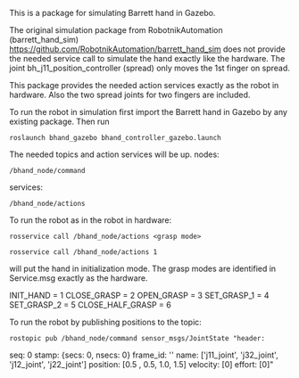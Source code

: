 This is a package for simulating Barrett hand in Gazebo.

The original simulation package from RobotnikAutomation (barrett_hand_sim) https://github.com/RobotnikAutomation/barrett_hand_sim  does not provide the needed service call to simulate the hand exactly like the hardware. The joint bh_j11_position_controller (spread) only moves the 1st finger on spread.

This package provides the needed action services exactly as the robot in hardware. Also the two spread joints for two fingers are included.

To run the robot in simulation first import the Barrett hand in Gazebo by any existing package. Then run

	roslaunch bhand_gazebo bhand_controller_gazebo.launch

The needed topics and action services will be up. 
nodes:

	/bhand_node/command

services:
	
	/bhand_node/actions

To run the robot as in the robot in hardware:

	rosservice call /bhand_node/actions <grasp mode>
	
	rosservice call /bhand_node/actions 1

will put the hand in initialization mode. The grasp modes are identified in Service.msg exactly as the hardware.

INIT_HAND = 1
CLOSE_GRASP = 2
OPEN_GRASP = 3
SET_GRASP_1 = 4
SET_GRASP_2 = 5
CLOSE_HALF_GRASP = 6

To run the robot by publishing positions to the topic:

	rostopic pub /bhand_node/command sensor_msgs/JointState "header:
  seq: 0
  stamp: {secs: 0, nsecs: 0}
  frame_id: ''
name: ['j11_joint', 'j32_joint', 'j12_joint', 'j22_joint']
position: [0.5 , 0.5, 1.0, 1.5]
velocity: [0]
effort: [0]" 



